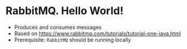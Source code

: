 # RabbitMQ. Hello World!
* Produces and consumes messages
* Based on https://www.rabbitmq.com/tutorials/tutorial-one-java.html
* Prerequisite: `RabbitMQ` should be running locally
